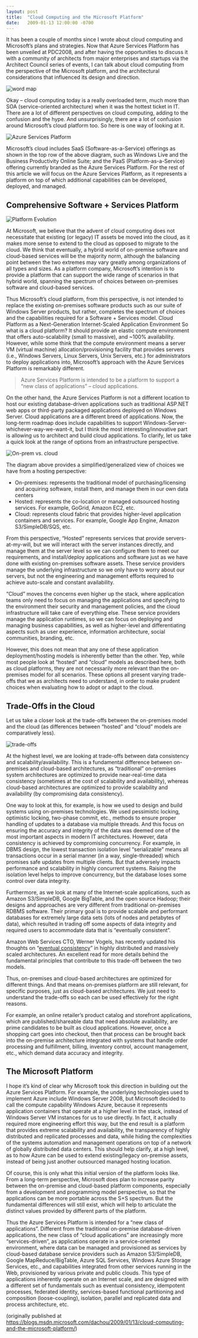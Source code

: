```yaml
---
layout: post
title:  "Cloud Computing and the Microsoft Platform"
date:   2009-01-13 12:00:00 -0700
---
```


It has been a couple of months since I wrote about cloud computing and Microsoft’s plans and strategies. Now that Azure Services Platform has been unveiled at PDC2008, and after having the opportunities to discuss it with a community of architects from major enterprises and startups via the Architect Council series of events, I can talk about cloud computing from the perspective of the Microsoft platform, and the architectural considerations that influenced its design and direction.

![word map](/assets/20090113-3193766112_a476a93f41.jpg)

Okay – cloud computing today is a really overloaded term, much more than SOA (service-oriented architecture) when it was the hottest ticket in IT. There are a lot of different perspectives on cloud computing, adding to the confusion and the hype. And unsurprisingly, there are a lot of confusion around Microsoft’s cloud platform too. So here is one way of looking at it.
 
![Azure Services Platform](/assets/20090113-3192921949_2610790486.jpg)

Microsoft’s cloud includes SaaS (Software-as-a-Service) offerings as shown in the top row of the above diagram, such as Windows Live and the Business Productivity Online Suite; and the PaaS (Platform-as-a-Service) offering currently branded as the Azure Services Platform. For the rest of this article we will focus on the Azure Services Platform, as it represents a platform on top of which additional capabilities can be developed, deployed, and managed.

## Comprehensive Software + Services Platform

![Platform Evolution](/assets/20090113-3193766502_a345a0ac74.jpg)

At Microsoft, we believe that the advent of cloud computing does not necessitate that existing (or legacy) IT assets be moved into the cloud, as it makes more sense to extend to the cloud as opposed to migrate to the cloud. We think that eventually, a hybrid world of on-premise software and cloud-based services will be the majority norm, although the balancing point between the two extremes may vary greatly among organizations of all types and sizes. As a platform company, Microsoft’s intention is to provide a platform that can support the wide range of scenarios in that hybrid world, spanning the spectrum of choices between on-premises software and cloud-based services.

Thus Microsoft’s cloud platform, from this perspective, is not intended to replace the existing on-premises software products such as our suite of Windows Server products, but rather, completes the spectrum of choices and the capabilities required for a Software + Services model.
Cloud Platform as a Next-Generation Internet-Scaled Application Environment
So what is a cloud platform? It should provide an elastic compute environment that offers auto-scalability (small to massive), and ~100% availability. However, while some think that the compute environment means a server VM (virtual machine) allocation/provisioning facility that provides servers (i.e., Windows Servers, Linux Servers, Unix Servers, etc.) for administrators to deploy applications into, Microsoft’s approach with the Azure Services Platform is remarkably different.

> Azure Services Platform is intended to be a platform to support a “new class of applications” – cloud applications.

On the other hand, the Azure Services Platform is not a different location to host our existing database-driven applications such as traditional ASP.NET web apps or third-party packaged applications deployed on Windows Server. Cloud applications are a different breed of applications. Now, the long-term roadmap does include capabilities to support Windows-Server-whichever-way-we-want-it, but I think the most interesting/innovative part is allowing us to architect and build cloud applications.
To clarify, let us take a quick look at the range of options from an infrastructure perspective.
 
![On-prem vs. cloud](/assets/20090113-3193767080_7be7f76fea.jpg)

The diagram above provides a simplified/generalized view of choices we have from a hosting perspective:
- On-premises: represents the traditional model of purchasing/licensing and acquiring software, install them, and manage them in our own data centers 
- Hosted: represents the co-location or managed outsourced hosting services. For example, GoGrid, Amazon EC2, etc. 
- Cloud: represents cloud fabric that provides higher-level application containers and services. For example, Google App Engine, Amazon S3/SimpleDB/SQS, etc. 

From this perspective, “Hosted” represents services that provide servers-at-my-will, but we will interact with the server instances directly, and manage them at the server level so we can configure them to meet our requirements, and install/deploy applications and software just as we have done with existing on-premises software assets. These service providers manage the underlying infrastructure so we only have to worry about our servers, but not the engineering and management efforts required to achieve auto-scale and constant availability.

“Cloud” moves the concerns even higher up the stack, where application teams only need to focus on managing the applications and specifying to the environment their security and management policies, and the cloud infrastructure will take care of everything else. These service providers manage the application runtimes, so we can focus on deploying and managing business capabilities, as well as higher-level and differentiating aspects such as user experience, information architecture, social communities, branding, etc.

However, this does not mean that any one of these application deployment/hosting models is inherently better than the other. Yep, while most people look at “hosted” and “cloud” models as described here, both as cloud platforms, they are not necessarily more relevant than the on-premises model for all scenarios. These options all present varying trade-offs that we as architects need to understand, in order to make prudent choices when evaluating how to adopt or adapt to the cloud.

## Trade-Offs in the Cloud

Let us take a closer look at the trade-offs between the on-premises model and the cloud (as differences between “hosted” and “cloud” models are comparatively less).

![trade-offs](/assets/20090113-3193767904_2a4f7a5608.jpg)
 
At the highest level, we are looking at trade-offs between data consistency and scalability/availability. This is a fundamental difference between on-premises and cloud-based architectures, as “traditional” on-premises system architectures are optimized to provide near-real-time data consistency (sometimes at the cost of scalability and availability), whereas cloud-based architectures are optimized to provide scalability and availability (by compromising data consistency).

One way to look at this, for example, is how we used to design and build systems using on-premises technologies. We used pessimistic locking, optimistic locking, two-phase commit, etc., methods to ensure proper handling of updates to a database via multiple threads. And this focus on ensuring the accuracy and integrity of the data was deemed one of the most important aspects in modern IT architectures. However, data consistency is achieved by compromising concurrency. For example, in DBMS design, the lowest transaction isolation level “serializable” means all transactions occur in a serial manner (in a way, single-threaded) which promises safe updates from multiple clients. But that adversely impacts performance and scalability in highly concurrent systems. Raising the isolation level helps to improve concurrency, but the database loses some control over data integrity.

Furthermore, as we look at many of the Internet-scale applications, such as Amazon S3/SimpleDB, Google BigTable, and the open source Hadoop; their designs and approaches are very different from traditional on-premises RDBMS software. Their primary goal is to provide scalable and performant databases for extremely large data sets (lots of nodes and petabytes of data), which resulted in trading off some aspects of data integrity and required users to accommodate data that is “eventually consistent”.

Amazon Web Services CTO, Werner Vogels, has recently updated his thoughts on “[eventual consistency](http://www.allthingsdistributed.com/2008/12/eventually_consistent.html)” in highly distributed and massively scaled architectures. An excellent read for more details behind the fundamental principles that contribute to this trade-off between the two models.

Thus, on-premises and cloud-based architectures are optimized for different things. And that means on-premises platform are still relevant, for specific purposes, just as cloud-based architectures. We just need to understand the trade-offs so each can be used effectively for the right reasons.

For example, an online retailer’s product catalog and storefront applications, which are published/shareable data that need absolute availability, are prime candidates to be built as cloud applications. However, once a shopping cart goes into checkout, then that process can be brought back into the on-premise architecture integrated with systems that handle order processing and fulfillment, billing, inventory control, account management, etc., which demand data accuracy and integrity.

## The Microsoft Platform

I hope it’s kind of clear why Microsoft took this direction in building out the Azure Services Platform. For example, the underlying technologies used to implement Azure include Windows Server 2008, but Microsoft decided to call the compute capability Windows Azure, because it represents application containers that operate at a higher level in the stack, instead of Windows Server VM instances for us to use directly. In fact, it actually required more engineering effort this way, but the end result is a platform that provides extreme scalability and availability, the transparency of highly distributed and replicated processes and data, while hiding the complexities of the systems automation and management operations on top of a network of globally distributed data centers. This should help clarify, at a high level, as to how Azure can be used to extend existing/legacy on-premise assets, instead of being just another outsourced managed hosting location.

Of course, this is only what this initial version of the platform looks like. From a long-term perspective, Microsoft does plan to increase parity between the on-premise and cloud-based platform components, especially from a development and programming model perspective, so that the applications can be more portable across the S+S spectrum. But the fundamental differences will still exist, which will help to articulate the distinct values provided by different parts of the platform.

Thus the Azure Services Platform is intended for a “new class of applications”. Different from the traditional on-premise database-driven applications, the new class of “cloud applications” are increasingly more “services-driven”, as applications operate in a service-oriented environment, where data can be managed and provisioned as services by cloud-based database service providers such as Amazon S3/SimpleDB, Google MapReduce/BigTable, Azure SQL Services, Windows Azure Storage Services, etc., and capabilities integrated from other services running in the Web, provisioned by various private and public clouds. This type of applications inherently operate on an Internet scale, and are designed with a different set of fundamentals such as eventual consistency, idempotent processes, federated identity, services-based functional partitioning and composition (loose-coupling), isolation, parallel and replicated data and process architecture, etc.

(originally published at <https://blogs.msdn.microsoft.com/dachou/2009/01/13/cloud-computing-and-the-microsoft-platform/>)